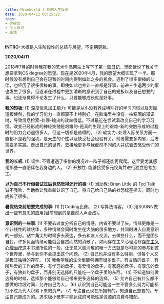 ```yaml
---
title: MineWorld | 我的人生版图
date: 2020-04-11 00:25:22
tags:
- 碎碎念
- 个人日记
- 生活
---
```

<b>INTRO: </b> 大概是人生阶段性的总结与展望，不定期更新。

<b>2020/04/11</b>

2018年7月的时候我在我的艺术作品网站上写下了<a  href = https://yingruqiu.wixsite.com/yingru-qiu/post/born-to-die>第一篇日记</a>，里面诉说了我关于想要拿到CS degree的愿望。现在是2020年4月，我的愿望大概实现了一半。那时候没有想到自己会在短暂的时间内得到如此之多的机会。遇到了很多很棒的伙伴，也经历了很多很棒的事。即使如此也并非一直都是好事，前进三步退两步的事也发生了很多。但逐渐在过程中更加清晰的意识到了自己的短板以及自己想要的事。也逐渐觉得不论发生了什么，只要能够成长就是好事。

<b>我的短板:</b>
(1) 深度信息加工能力: 可能是从小没有养成特别好的学习习惯以及天赋短板使然，我的学习能力一直都算不上特别好。在脑海里并没有一株稳固的知识树，导致信息检索-处理-输出的效率很低。不过最近在尝试着改变自己的学习习惯。改变已经形成的神经突触是艰难的-是真的生理上的艰难-新的突触形成的过程时的阻力会劝退很多人，但这一切都是值得的。
(2) 软实力: 处理人际关系方面一直都不是我的强项。是天生的个性以及缺乏社会经验有关。前者需要多内省，后者需要多实践。走出自己的世界，去接触更多与我截然不同的人并试着去感受他们的世界。

<b>我的长板:</b>
(1) 韧性: 不管遭遇了多惨的境况过一阵子都还能再爬爬。这里要尤其感谢那些一直陪伴在我身边的人。
(2) 开放性: 能够接受多元视角并进行独立思考加工。

<b>以为自己不行但尝试过后竟然觉得还行的事:</b>
(1) 当助教: Brian Little 的 <a  href = https://www.ted.com/talks/brian_little_who_are_you_really_the_puzzle_of_personality>Ted Talk</a> 诚不我欺，当助教让我重新认识了自己，将自己给自己贴的社恐标签撕去，同时也成长了很多。

<b>暑假结束前想要完成的事: </b>
(1) 打Coding比赛。
(2) 写算法博客。
(3) 用S(A)NN做出一些有意思的应用(目前想到的是自然人声合成)。

<b>意识到的一些事: </b>
(1) 不要去过度分析自己的情感，内省不要过了头。情绪更像是一个非线性的球状体，多种情绪会同时发生在大脑的很多地方，并同时进入自我意识的一部分。钻牛角尖的时候多去表达，多去和友人交流，去做些什么，而不是固步自封，许多负面情绪可能就会自然而然的消散了。如同存在主义心理治疗<a  href = https://g.co/kgs/AKkSQe >存在主义心理治疗</a>这本书里所说的一般，让无意义感消散的唯一方法就是尽可能的参与到这个世界里，参与到你不会提出这个问题。
(2) 自己也并没有多么特别，但每个人又是极其独特的存在。
(3) 我希望我的生命里能够拥有很多盘子。有友情的盘子，有所热爱的工作的盘子，有学习的盘子，有爱情的盘子，有家庭的盘子，有享乐的盘子，有独处的盘子，而非别无选择的只能吃一个盘子里的东西。
(4) 不知道如何做选择的时候，选择那个能够给自己带来更多选择的选择。
(5) 允许自己有什么都不想做的垃圾时间，允许自己为人。
(6) 认识到自己可能这一生不管多么努力可能都打不过几代人积累下来的资产。
(7) 专注自己现在所拥有的，知道自己想要的，专注自己能成为的。追求极小概率才能达成的可能性是资源的浪费与错配。


